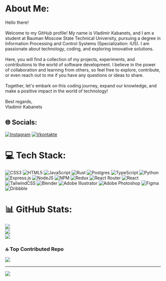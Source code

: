 # About Me:
Hello there!<br><br>Welcome to my GitHub profile! My name is Vladimir Kabanets, and I am a student at Bauman Moscow State Technical University, pursuing a degree in Information Processing and Control Systems (Specialization: IU5). I am passionate about technology, coding, and exploring innovative solutions.<br><br>Here, you will find a collection of my projects, experiments, and contributions to the world of software development. I believe in the power of collaboration and learning from others, so feel free to explore, contribute, or even reach out to me if you have any questions or ideas to share.<br><br>Together, let's embark on this coding journey, expand our knowledge, and make a positive impact in the world of technology!<br><br>Best regards,<br>Vladimir Kabanets


## 🌐 Socials:
[![Instagram](https://img.shields.io/badge/Instagram-%23E4405F.svg?style=for-the-badge&logo=Instagram&logoColor=white)](https://instagram.com/vova_kabanets) 
[![Vkontakte](https://img.shields.io/badge/-Vkontakte-%231572B6?style=for-the-badge&logo=Vk)](https://vk.com/capvok)

# 💻 Tech Stack:
![CSS3](https://img.shields.io/badge/css3-%231572B6.svg?style=for-the-badge&logo=css3&logoColor=white) ![HTML5](https://img.shields.io/badge/html5-%23E34F26.svg?style=for-the-badge&logo=html5&logoColor=white) ![JavaScript](https://img.shields.io/badge/javascript-%23323330.svg?style=for-the-badge&logo=javascript&logoColor=%23F7DF1E) ![Rust](https://img.shields.io/badge/rust-%23000000.svg?style=for-the-badge&logo=rust&logoColor=white) ![Postgres](https://img.shields.io/badge/postgres-%23316192.svg?style=for-the-badge&logo=postgresql&logoColor=white) ![TypeScript](https://img.shields.io/badge/typescript-%23007ACC.svg?style=for-the-badge&logo=typescript&logoColor=white) ![Python](https://img.shields.io/badge/python-3670A0?style=for-the-badge&logo=python&logoColor=ffdd54) ![Express.js](https://img.shields.io/badge/express.js-%23404d59.svg?style=for-the-badge&logo=express&logoColor=%2361DAFB) ![NodeJS](https://img.shields.io/badge/node.js-6DA55F?style=for-the-badge&logo=node.js&logoColor=white) ![NPM](https://img.shields.io/badge/NPM-%23000000.svg?style=for-the-badge&logo=npm&logoColor=white) ![Redux](https://img.shields.io/badge/redux-%23593d88.svg?style=for-the-badge&logo=redux&logoColor=white) ![React Router](https://img.shields.io/badge/React_Router-CA4245?style=for-the-badge&logo=react-router&logoColor=white) ![React](https://img.shields.io/badge/react-%2320232a.svg?style=for-the-badge&logo=react&logoColor=%2361DAFB) ![TailwindCSS](https://img.shields.io/badge/tailwindcss-%2338B2AC.svg?style=for-the-badge&logo=tailwind-css&logoColor=white) ![Blender](https://img.shields.io/badge/blender-%23F5792A.svg?style=for-the-badge&logo=blender&logoColor=white) ![Adobe Illustrator](https://img.shields.io/badge/adobeillustrator-%23FF9A00.svg?style=for-the-badge&logo=adobeillustrator&logoColor=white) ![Adobe Photoshop](https://img.shields.io/badge/adobephotoshop-%2331A8FF.svg?style=for-the-badge&logo=adobephotoshop&logoColor=white) 	![Figma](https://img.shields.io/badge/figma-%23F24E1E.svg?style=for-the-badge&logo=figma&logoColor=white) ![Dribbble](https://img.shields.io/badge/Dribbble-EA4C89?style=for-the-badge&logo=dribbble&logoColor=white)
# 📊 GitHub Stats:
![](https://github-readme-stats.vercel.app/api?username=capvok&theme=bear&hide_border=true&include_all_commits=true&count_private=true)<br/>
![](https://github-readme-streak-stats.herokuapp.com/?user=capvok&theme=bear&hide_border=true)<br/>
![](https://github-readme-stats.vercel.app/api/top-langs/?username=capvok&theme=bear&hide_border=true&include_all_commits=true&count_private=true&layout=compact)

### 🔝 Top Contributed Repo
![](https://github-contributor-stats.vercel.app/api?username=capvok&limit=5&theme=monokai&combine_all_yearly_contributions=true)

---
[![](https://visitcount.itsvg.in/api?id=capvok&icon=6&color=5)](https://visitcount.itsvg.in)

<!-- Proudly created with GPRM ( https://gprm.itsvg.in ) -->
